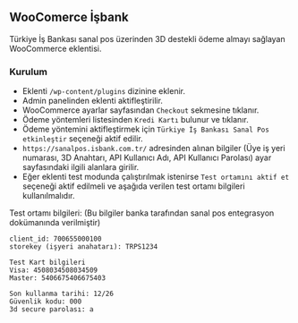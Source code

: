 ## WooComerce İşbank

Türkiye İş Bankası sanal pos üzerinden 3D destekli ödeme almayı sağlayan WooCommerce eklentisi.

### Kurulum
* Eklenti `/wp-content/plugins` dizinine eklenir.
* Admin panelinden eklenti aktifleştirilir.
* WooCommerce ayarlar sayfasından `Checkout` sekmesine tıklanır.
* Ödeme yöntemleri listesinden `Kredi Kartı` bulunur ve tıklanır.
* Ödeme yöntemini aktifleştirmek için `Türkiye İş Bankası Sanal Pos etkinleştir` seçeneği aktif edilir.
* `https://sanalpos.isbank.com.tr/` adresinden alınan bilgiler (Üye iş yeri numarası, 3D Anahtarı, API Kullanıcı Adı, API Kullanıcı Parolası) ayar sayfasındaki ilgili alanlara girilir.
* Eğer eklenti test modunda çalıştırılmak istenirse `Test ortamını aktif et` seçeneği aktif edilmeli ve aşağıda verilen test ortamı bilgileri kullanılmalıdır.

Test ortamı bilgileri: (Bu bilgiler banka tarafından sanal pos entegrasyon dokümanında verilmiştir)
```
client_id: 700655000100
storekey (işyeri anahatarı): TRPS1234

Test Kart bilgileri
Visa: 4508034508034509
Master: 5406675406675403

Son kullanma tarihi: 12/26
Güvenlik kodu: 000
3d secure parolası: a
```